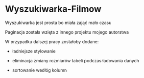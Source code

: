 # Wyszukiwarka-Filmow

Wyszukiwarka jest prosta bo miała zająć mało czasu

Paginacja została wzięta z innego projektu mojego autorstwa

W przypadku dalszej pracy zostałoby dodane:

- ładniejsze stylowanie

- eliminacja zmiany rozmiarów tabeli podczas ładowania danych

- sortowanie wedłóg kolumn